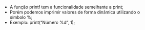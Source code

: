 * A função printf tem a funcionalidade semelhante a print;
* Porém podemos imprimir valores de forma dinâmica utilizando o símbolo %;
* Exemplo: print(“Número %d”, 1);